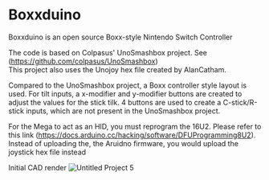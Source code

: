 # Boxxduino
Boxxduino is an open source Boxx-style Nintendo Switch Controller

The code is based on Colpasus' UnoSmashbox project. See (https://github.com/colpasus/UnoSmashbox)  
This project also uses the Unojoy hex file created by AlanCatham.

Compared to the UnoSmashbox project, a Boxx controller style layout is used. 
For tilt inputs, a x-modifier and y-modifier buttons are created to adjust the values for the stick tilk.
4 buttons are used to create a C-stick/R-stick inputs, which are not present in the UnoSmashbox project.

For the Mega to act as an HID, you must reprogram the 16U2. Please refer to this link (https://docs.arduino.cc/hacking/software/DFUProgramming8U2). Instead of uploading the, the Aruidno firmware, you would upload the joystick hex file instead

Initial CAD render
![Untitled Project 5](https://user-images.githubusercontent.com/22158510/193434950-6868ec96-03bd-4d92-88cf-b07f3122cfa4.jpg)
